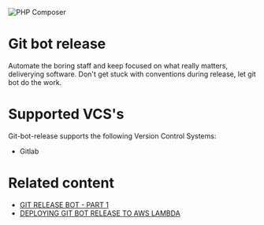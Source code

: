 ![PHP Composer](https://github.com/marabesi/git-bot-release/workflows/PHP%20Composer/badge.svg)

# Git bot release

Automate the boring staff and keep focused on what really matters, deliverying software. Don't get stuck with conventions during release, let git bot do the work.

# Supported VCS's

Git-bot-release supports the following Version Control Systems:

- Gitlab

# Related content

- [GIT RELEASE BOT - PART 1](https://marabesi.com/devops/2020/07/19/git-release-bot-part-1.html)
- [DEPLOYING GIT BOT RELEASE TO AWS LAMBDA](https://marabesi.com/aws/2020/12/20/deploying-git-bot-release-to-aws-lambda.html)
